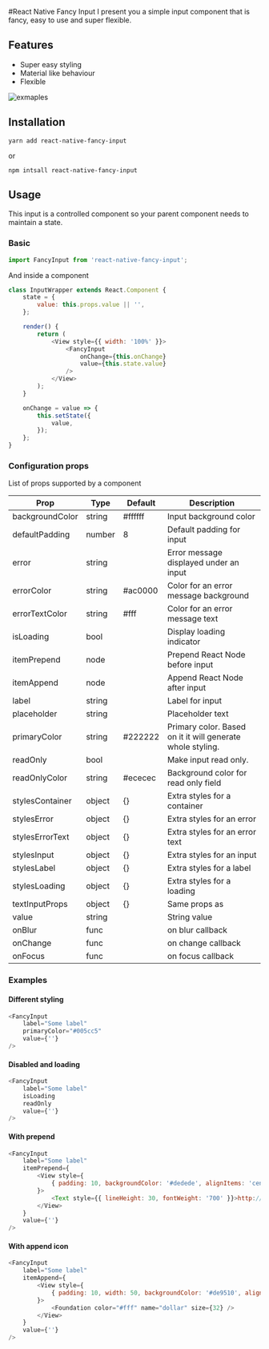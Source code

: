 #React Native Fancy Input
I present you a simple input component that is fancy, easy to use and super flexible. 

## Features
* Super easy styling
* Material like behaviour
* Flexible

![exmaples](https://s5.gifyu.com/images/Input.gif)

## Installation

    yarn add react-native-fancy-input
    
or

    npm intsall react-native-fancy-input
    
## Usage
This input is a controlled component so your parent component needs to maintain a state.

### Basic

```javascript
import FancyInput from 'react-native-fancy-input';
```

And inside a component

```javascript
class InputWrapper extends React.Component {
    state = {
        value: this.props.value || '',
    };

    render() {
        return (
            <View style={{ width: '100%' }}>
                <FancyInput
                    onChange={this.onChange}
                    value={this.state.value}
                />
            </View>
        );
    }

    onChange = value => {
        this.setState({
            value,
        });
    };
}
```

### Configuration props
List of props supported by a component

Prop       | Type    | Default    | Description
---------- | ------- | ---------- | -----------------------
backgroundColor | string | #ffffff | Input background color
defaultPadding | number | 8 | Default padding for input
error | string |  | Error message displayed under an input
errorColor | string | #ac0000 | Color for an error message background
errorTextColor | string | #fff | Color for an error message text
isLoading | bool | | Display loading indicator
itemPrepend | node | | Prepend React Node before input
itemAppend | node | | Append React Node after input
label | string | | Label for input
placeholder | string | | Placeholder text
primaryColor | string | #222222 | Primary color. Based on it it will generate whole styling.
readOnly | bool | | Make input read only.
readOnlyColor | string | #ececec | Background color for read only field
stylesContainer | object | {} | Extra styles for a container
stylesError | object | {} | Extra styles for an error
stylesErrorText | object | {} |  Extra styles for an error text
stylesInput | object | {} | Extra styles for an input
stylesLabel | object | {} |  Extra styles for a label
stylesLoading | object | {} |  Extra styles for a loading
textInputProps | object | {} |  Same props as [<TextInput/>](https://facebook.github.io/react-native/docs/textinput.html)
value | string | | String value
onBlur | func | | on blur callback
onChange | func | | on change callback
onFocus | func | | on focus callback

### Examples

#### Different styling
```javascript
<FancyInput
    label="Some label"
    primaryColor="#005cc5"
    value={''}
/>
```

#### Disabled and loading
```javascript
<FancyInput
    label="Some label"
    isLoading
    readOnly
    value={''}
/>
```

#### With prepend
```javascript
<FancyInput
    label="Some label"
    itemPrepend={
        <View style={
            { padding: 10, backgroundColor: '#dedede', alignItems: 'center' }
        }>
            <Text style={{ lineHeight: 30, fontWeight: '700' }}>http://</Text>
        </View>
    }
    value={''}
/>
```

#### With append icon
```javascript
<FancyInput
    label="Some label"
    itemAppend={
        <View style={
            { padding: 10, width: 50, backgroundColor: '#de9510', alignItems: 'center' }
        }>
            <Foundation color="#fff" name="dollar" size={32} />
        </View>
    }
    value={''}
/>
```
